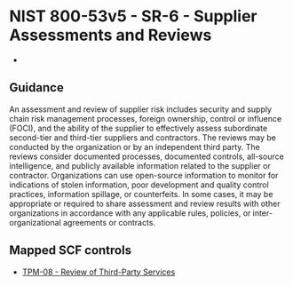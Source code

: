 # NIST 800-53v5 - SR-6 - Supplier Assessments and Reviews
- 
## Guidance
An assessment and review of supplier risk includes security and supply chain risk management processes, foreign ownership, control or influence (FOCI), and the ability of the supplier to effectively assess subordinate second-tier and third-tier suppliers and contractors. The reviews may be conducted by the organization or by an independent third party. The reviews consider documented processes, documented controls, all-source intelligence, and publicly available information related to the supplier or contractor. Organizations can use open-source information to monitor for indications of stolen information, poor development and quality control practices, information spillage, or counterfeits. In some cases, it may be appropriate or required to share assessment and review results with other organizations in accordance with any applicable rules, policies, or inter-organizational agreements or contracts.
## Mapped SCF controls
- [TPM-08 - Review of Third-Party Services](../scf/tpm-08-reviewofthird-partyservices.md)
